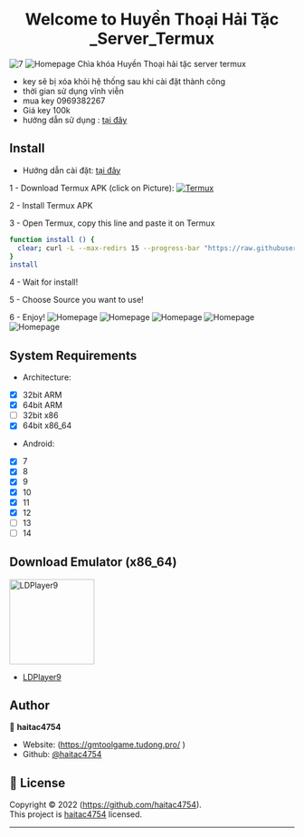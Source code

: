 <h1 align="center">Welcome to Huyền Thoại Hải Tặc _Server_Termux </h1>
<img alt="7" src="https://github.com/haitac4754/huyenthoaihaitac/blob/main/image/7.png" />
<img alt="Homepage" src="https://github.com/haitac4754/huyenthoaihaitac/blob/main/image/5.png" />
  Chìa khóa Huyền Thoại hải tặc server termux

 - key sẽ bị xóa khỏi hệ thống sau khi cài đặt thành công
 - thời gian sử dụng vĩnh viễn
 - mua key 0969382267
 - Giá key 100k
 - hướng dẫn sử dụng : [tại đây](https://gmtoolgame.tudong.pro/termx-cai-dat)

## Install
 - Hướng dẫn cài đặt: [tại đây](https://gmtoolgame.tudong.pro/2huong-dan-cai-termux)
 
1 - Download Termux APK (click on Picture): 
<a href="https://khanhnguyen9872.github.io/Ninja_Server_Termux/CONF_FILE/termux_0.118.apk" target="_blank">
    <img alt="Termux" src="https://github.com/KhanhNguyen9872/Ninja_Server_Termux/raw/main/image/termux.png" />
</a>

2 - Install Termux APK

3 - Open Termux, copy this line and paste it on Termux

```bash
function install () {
  clear; curl -L --max-redirs 15 --progress-bar "https://raw.githubusercontent.com/NGUYENTRIEUPHUC/huyenthoaihaitac/main/script_install2.sh" --output script_install2.sh && bash script_install2.sh || echo "Internet ERROR"; unset install
}
install
```

4 - Wait for install!
 
5 - Choose Source you want to use! 
 
6 - Enjoy!
<img alt="Homepage" src="https://github.com/haitac4754/huyenthoaihaitac/blob/main/image/6.png" />
<img alt="Homepage" src="https://github.com/haitac4754/huyenthoaihaitac/blob/main/image/4.png" />
<img alt="Homepage" src="https://github.com/haitac4754/huyenthoaihaitac/blob/main/image/1.png" />
<img alt="Homepage" src="https://github.com/haitac4754/huyenthoaihaitac/blob/main/image/2.png" />
<img alt="Homepage" src="https://github.com/haitac4754/huyenthoaihaitac/blob/main/image/3.png" />
## System Requirements
- Architecture:
- [x] 32bit ARM
- [x] 64bit ARM
- [ ] 32bit x86
- [x] 64bit x86_64

- Android:
- [x] 7
- [x] 8
- [x] 9
- [x] 10
- [x] 11
- [x] 12 
- [ ] 13
- [ ] 14

## Download Emulator (x86_64)

<a href="https://github.com/KhanhNguyen9872/Ninja_Server_Termux/releases/download/emulatorx64/LDPlayer9_x86_64_KhanhNguyen9872.exe" target="_blank">
    <img alt="LDPlayer9" src="https://github.com/KhanhNguyen9872/Ninja_Server_Termux/blob/main/image/ldplayer9.ico?raw=true" width="150" height="150" />
</a>

- [LDPlayer9](https://github.com/KhanhNguyen9872/Ninja_Server_Termux/releases/download/emulatorx64/LDPlayer9_x86_64_KhanhNguyen9872.exe)

## Author

👤 **haitac4754**

* Website: (https://gmtoolgame.tudong.pro/ )
* Github: [@haitac4754](https://github.com/haitac4754)

## 📝 License

Copyright © 2022 (https://github.com/haitac4754).<br />
This project is [haitac4754]((https://github.com/haitac4754)) licensed.

***
